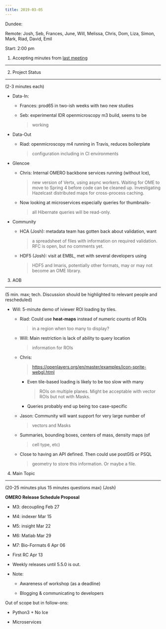 ```yaml
---
title: 2019-03-05
---
```


Dundee:

Remote: Josh, Seb, Frances, June, Will, Melissa, Chris, Dom, Liza,
Simon, Mark, Riad, David, Emil

Start: 2:00 pm

1. Accepting minutes from [<u>last meeting</u>](https://drive.google.com/open?id=1TndXeC3wQSZVEaB5ZGpEAaPRl1QAufSI)
-------------------------------------------------------------------------------------------------------------------

2. Project Status
-----------------

(2-3 minutes each)

-   Data-In:

    -   Frances: prod65 in two-ish weeks with two new studies

    -   Seb: experimental IDR openmicroscopy m3 build, seems to be
        > working

-   Data-Out

    -   Riad: openmicroscopy m4 running in Travis, reduces boilerplate
        > configuration including in CI environments

-   Glencoe

    -   Chris: Internal OMERO backbone services running (without Ice),
        > new version of Vertx, using async workers. Waiting for OME to
        > move to Spring 4 before code can be cleaned up. Investigating
        > Hazelcast distributed maps for cross-process caching.

    -   Now looking at microservices especially queries for thumbnails-
        > all Hibernate queries will be read-only.

-   Community

    -   HCA (Josh): metadata team has gotten back about validation, want
        > a spreadsheet of files with information on required
        > validation. RFC is open, but no comments yet.

    -   HDF5 (Josh): visit at EMBL, met with several developers using
        > HDF5 and Imaris, potentially other formats, may or may not
        > become an OME library.

3. AOB
------

(5 min. max; tech. Discussion should be highlighted to relevant people
and rescheduled)

-   Will: 5-minute demo of iviewer ROI loading by tiles.

    -   Riad: Could use **heat-maps** instead of numeric counts of ROIs
        > in a region when too many to display?

    -   Will: Main restriction is lack of ability to query location
        > information for ROIs

    -   Chris:
        > [<u>https://openlayers.org/en/master/examples/icon-sprite-webgl.html</u>](https://openlayers.org/en/master/examples/icon-sprite-webgl.html)

        -   Even tile-based loading is likely to be too slow with many
            > ROIs on multiple planes. Might be acceptable with vector
            > ROIs but not with Masks.

        -   Queries probably end up being too case-specific

    -   Jason: Community will want support for very large number of
        > vectors and Masks

    -   Summaries, bounding boxes, centers of mass, density maps (of
        > cell type, etc)

    -   Close to having an API defined. Then could use postGIS or PSQL
        > geometry to store this information. Or maybe a file.

4. Main Topic
-------------

(20-25 minutes plus 15 minutes questions max) (Josh)

**OMERO Release Schedule Proposal**

-   M3: decoupling Feb 27

-   M4: indexer Mar 15

-   M5: insight Mar 22

-   M6: Matlab Mar 29

-   M7: Bio-Formats 6 Apr 06

-   First RC Apr 13

-   Weekly releases until 5.5.0 is out.

-   Note:

    -   Awareness of workshop (as a deadline)

    -   Blogging & communicating to developers

Out of scope but in follow-ons:

-   Python3 + No Ice

-   Microservices

